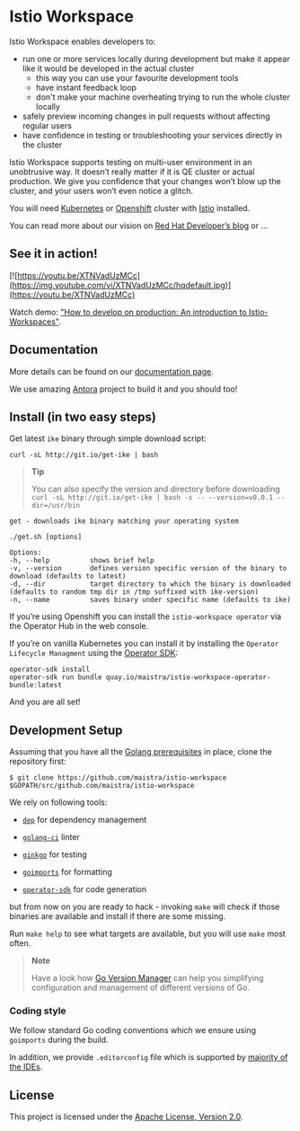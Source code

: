# Istio Workspace

<!-- tag::description[] -->
Istio Workspace enables developers to:

 * run one or more services locally during development but make it appear like it would be developed in the actual cluster
   * this way you can use your favourite development tools
   * have instant feedback loop
   * don't make your machine overheating trying to run the whole cluster locally
 * safely preview incoming changes in pull requests without affecting regular users 
 * have confidence in testing or troubleshooting your services directly in the cluster

Istio Workspace supports testing on multi-user environment in an unobtrusive way.
It doesn’t really matter if it is QE cluster or actual production. We give you confidence that your changes won’t blow up the cluster, and your users won’t even notice a glitch.

You will need [Kubernetes](https://k8s.io) or [Openshift](https://openshift.com) cluster with  [Istio](https://istio.io/) installed. 

You can read more about our vision on [Red Hat Developer’s blog](https://developers.redhat.com/blog/2020/07/14/developing-and-testing-on-production-with-kubernetes-and-istio-workspace/) or ...

## See it in action!

[![https://youtu.be/XTNVadUzMCc](https://img.youtube.com/vi/XTNVadUzMCc/hqdefault.jpg)](https://youtu.be/XTNVadUzMCc)

Watch demo: ["How to develop on production: An introduction to Istio-Workspaces"](https://youtu.be/XTNVadUzMCc).

## Documentation

More details can be found on our [documentation page](https://istio-workspace-docs.netlify.com/).

<!-- end::description[] -->

We use amazing [Antora](https://antora.org/) project to build it and you should too!

## Install (in two easy steps)

Get latest `ike` binary through simple download script:

    curl -sL http://git.io/get-ike | bash

> **Tip**
>
> You can also specify the version and directory before downloading `curl -sL http://git.io/get-ike | bash -s -- --version=v0.0.1 --dir=/usr/bin`

    get - downloads ike binary matching your operating system

    ./get.sh [options]

    Options:
    -h, --help          shows brief help
    -v, --version       defines version specific version of the binary to download (defaults to latest)
    -d, --dir           target directory to which the binary is downloaded (defaults to random tmp dir in /tmp suffixed with ike-version)
    -n, --name          saves binary under specific name (defaults to ike)

If you’re using Openshift you can install the `istio-workspace operator` via the Operator Hub in the web console.

If you’re on vanilla Kubernetes you can install it by installing the `Operator Lifecycle Managment` using the [Operator SDK](https://sdk.operatorframework.io/docs/installation/):

    operator-sdk install
    operator-sdk run bundle quay.io/maistra/istio-workspace-operator-bundle:latest

And you are all set!

## Development Setup

Assuming that you have all the [Golang prerequisites](https://golang.org/doc/install) in place, clone the repository first:

    $ git clone https://github.com/maistra/istio-workspace $GOPATH/src/github.com/maistra/istio-workspace

We rely on following tools:

-   [`dep`](https://golang.github.io/dep/) for dependency management

-   [`golang-ci`](https://github.com/golangci/golangci-lint) linter

-   [`ginkgo`](https://github.com/onsi/ginkgo) for testing

-   [`goimports`](https://godoc.org/golang.org/x/tools/cmd/goimports) for formatting

-   [`operator-sdk`](https://github.com/operator-framework/operator-sdk) for code generation

but from now on you are ready to hack - invoking `make` will check if those binaries are available and install if there are some missing.

Run `make help` to see what targets are available, but you will use `make` most often.

> **Note**
>
> Have a look how [Go Version Manager](https://github.com/moovweb/gvm) can help you simplifying configuration
> and management of different versions of Go.

### Coding style

We follow standard Go coding conventions which we ensure using `goimports` during the build.

In addition, we provide `.editorconfig` file which is supported by [majority of the IDEs](https://editorconfig.org/#download).

## License

This project is licensed under the [Apache License, Version 2.0](http://www.apache.org/licenses/).
